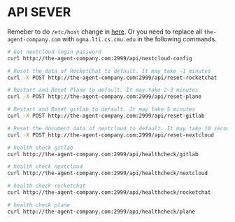 # API SEVER

Remeber to do `/etc/host` change in [here](../README.md). Or you need to replace all `the-agent-company.com` with `ogma.lti.cs.cmu.edu` in the following commands.

```bash
# Get nextcloud login password
curl http://the-agent-company.com:2999/api/nextcloud-config

# Reset the data of RocketChat to default. It may take ~1 minutes
curl -X POST http://the-agent-company.com:2999/api/reset-rocketchat

# Restart and Reset Plane to default. It may take 2~3 minutes
curl -X POST http://the-agent-company.com:2999/api/reset-plane

# Restart and Reset gitlab to default. It may take 5 minutes
curl -X POST http://the-agent-company.com:2999/api/reset-gitlab

# Reset the document data of nextcloud to default. It may take 10 seconds
curl -X POST http://the-agent-company.com:2999/api/reset-nextcloud

# health check gitlab
curl http://the-agent-company.com:2999/api/healthcheck/gitlab

# health check nextcloud
curl http://the-agent-company.com:2999/api/healthcheck/nextcloud

# health check rocketchat
curl http://the-agent-company.com:2999/api/healthcheck/rocketchat

# health check plane
curl http://the-agent-company.com:2999/api/healthcheck/plane

```
